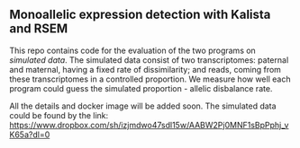 ## Monoallelic expression detection with Kalista and RSEM

This repo contains code for the evaluation of the two programs on *simulated data*. The simulated data consist of two transcriptomes: paternal and maternal, having a fixed rate of dissimilarity; and reads, coming from these transcriptomes in a controlled proportion. We measure how well each program could guess the simulated proportion - allelic disbalance rate.   

All the details and docker image will be added soon. The simulated data could be found by the link: https://www.dropbox.com/sh/izjmdwo47sdl15w/AABW2Pj0MNF1sBpPphj_vK65a?dl=0
